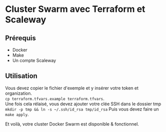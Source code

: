 # Cluster Swarm avec Terraform et Scaleway

## Prérequis
- Docker
- Make
- Un compte Scaleway

## Utilisation

Vous devez copier le fichier d'exemple et y insérer votre token et organization.  
``cp terraform.tfvars.example terraform.tfvars``.  
Une fois cela rélaisé, vous devez ajouter votre clée SSH dans le dossier tmp ``mkdir -p tmp && ln -s ~/.ssh/id_rsa tmp/id_rsa``
Puis vous devez faire un ``make apply``.

Et voilà, votre cluster Docker Swarm est disponible & fonctionnel.

